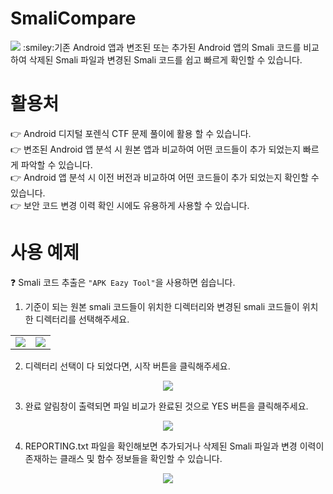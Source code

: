 # SmaliCompare
<img src="https://capsule-render.vercel.app/api?type=wave&color=auto&height=300&section=header&text=naroSEC&fontSize=90" />
:smiley:기존 Android 앱과 변조된 또는 추가된 Android 앱의 Smali 코드를 비교하여 삭제된 Smali 파일과 변경된 Smali 코드를 쉽고 빠르게 확인할 수 있습니다.

# 활용처
:point_right: Android 디지털 포렌식 CTF 문제 풀이에 활용 할 수 있습니다.<br>
:point_right: 변조된 Android 앱 분석 시 원본 앱과 비교하여 어떤 코드들이 추가 되었는지 빠르게 파악할 수 있습니다.<br>
:point_right: Android 앱 분석 시 이전 버전과 비교하여 어떤 코드들이 추가 되었는지 확인할 수 있습니다.<br>
:point_right: 보안 코드 변경 이력 확인 시에도 유용하게 사용할 수 있습니다.<br>

# 사용 예제
:question: Smali 코드 추출은 <code>"APK Eazy Tool"</code>을 사용하면 쉽습니다.

1. 기준이 되는 원본 smali 코드들이 위치한 디렉터리와 변경된 smali 코드들이 위치한 디렉터리를 선택해주세요.
<p>
  <table>
    <tr>
      <td><img src="https://github.com/naroSEC/Anditer/assets/89144246/b1ba0d6f-4cf0-4bf6-96e5-c30574bd9ad3" /></td><td><img src="https://github.com/naroSEC/Anditer/assets/89144246/f61d0c3c-abf6-45cd-9092-43a48d24207e" /></td>
    <tr>
  </table>
</p>

2. 디렉터리 선택이 다 되었다면, 시작 버튼을 클릭해주세요.
<p align="center">
  <img src="https://github.com/naroSEC/Anditer/assets/89144246/668d001f-aae0-44ce-9922-6c6bf6eaf136">
</p>

3. 완료 알림창이 출력되면 파일 비교가 완료된 것으로 YES 버튼을 클릭해주세요.
<p align="center">
  <img src="https://github.com/naroSEC/Anditer/assets/89144246/aadcfff6-270a-4a2b-9f5a-7f3d38ac61cd">
</p>

4. REPORTING.txt 파일을 확인해보면 추가되거나 삭제된 Smali 파일과 변경 이력이 존재하는 클래스 및 함수 정보들을 확인할 수 있습니다.
<p align="center">
  <img src="https://github.com/naroSEC/Anditer/assets/89144246/e0d35930-d8a2-49ee-adcf-d24a6734bd27">
</p>
